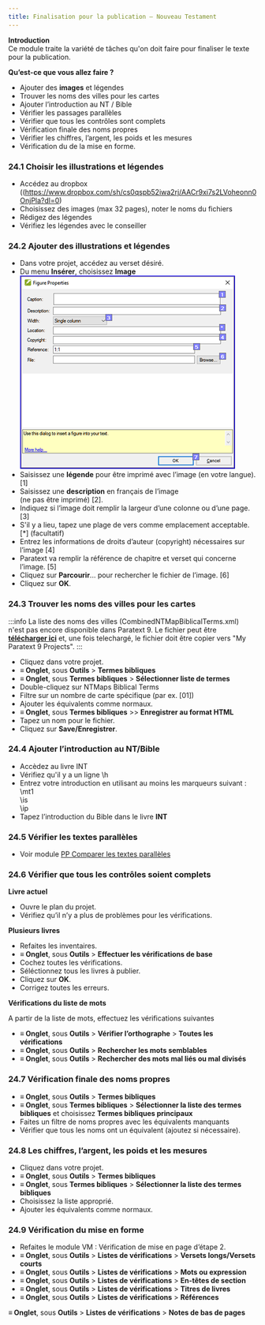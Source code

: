 ```yaml
---
title: Finalisation pour la publication – Nouveau Testament
---
```


**​Introduction**  
Ce module traite la variété de tâches qu'on doit faire pour finaliser le texte pour la publication.

**Qu’est-ce que vous allez faire ?**  
-  Ajouter des **images** et légendes
-  Trouver les noms des villes pour les cartes
-  Ajouter l’introduction au NT / Bible
-  Vérifier les passages parallèles
-  Vérifier que tous les contrôles sont complets
-  Vérification finale des noms propres
-  Vérifier les chiffres, l’argent, les poids et les mesures
-  Vérification du de la mise en forme.

### 24.1 Choisir les illustrations et légendes

-  Accédez au dropbox ((https://www.dropbox.com/sh/cs0qspb52iwa2rj/AACr9xi7s2LVoheonn0OnjPla?dl=0)
-  Choisissez des images (max 32 pages), noter le noms du fichiers
-  Rédigez des légendes
-  Vérifiez les légendes avec le conseiller

### 24.2 Ajouter des illustrations et légendes

-  Dans votre projet, accédez au verset désiré.
-  Du menu **Insérer**, choisissez **Image**  
    ![](../media/fb70e0ddcbc63dd2bb034656c3e4e296.png)  
-  Saisissez une **légende** pour être imprimé avec l’image (en votre langue).[1]
-  Saisissez une **description** en français de l’image   
    (ne pas être imprimé) [2].
-  Indiquez si l’image doit remplir la largeur d’une colonne ou d’une page. [3]
-  S'il y a lieu, tapez une plage de vers comme emplacement acceptable. [\*] (facultatif)
-  Entrez les informations de droits d’auteur (copyright) nécessaires sur l’image [4]
-  Paratext va remplir la référence de chapitre et verset qui concerne l’image. [5]
-  Cliquez sur **Parcourir**... pour rechercher le fichier de l’image. [6]
-  Cliquez sur **OK**.

### 24.3 Trouver les noms des villes pour les cartes

:::info
La liste des noms des villes (CombinedNTMapBiblicalTerms.xml) n'est pas encore disponible dans Paratext 9. Le fichier peut être [**télécharger ici**](pathname://img/CombinedNTMapBiblicalTerms.xml) et, une fois telechargé, le fichier doit être copier vers "My Paratext 9 Projects".
:::

-  Cliquez dans votre projet.
-  **≡ Onglet**, sous **Outils** \> **Termes bibliques**
-  **≡ Onglet**, sous **Termes bibliques** \> **Sélectionner liste de termes**
-  Double-cliquez sur NTMaps Biblical Terms
-  Filtre sur un nombre de carte spécifique (par ex. [01])
-  Ajouter les équivalents comme normaux.
-  **≡ Onglet**, sous **Termes bibliques** \>\> **Enregistrer au format HTML**
-  Tapez un nom pour le fichier.
-  Cliquez sur **Save/Enregistrer**.

### 24.4 Ajouter l’introduction au NT/Bible

-  Accèdez au livre INT
-  Vérifiez qu'il y a un ligne \\h
-  Entrez votre introduction en utilisant au moins les marqueurs suivant :  
    \\mt1  
    \\is  
    \\ip  
-  Tapez l’introduction du Bible dans le livre **INT**

### 24.5 Vérifier les textes parallèles

-  Voir module [PP Comparer les textes parallèles](23.PP.md)

### 24.6 Vérifier que tous les contrôles soient complets

**Livre actuel**

-  Ouvre le plan du projet.
-  Vérifiez qu’il n’y a plus de problèmes pour les vérifications.

**Plusieurs livres**

-  Refaites les inventaires.
-  **≡ Onglet**, sous **Outils** \> **Effectuer les vérifications de base**
-  Cochez toutes les vérifications.
-  Séléctionnez tous les livres à publier.
-  Cliquez sur **OK**.
-  Corrigez toutes les erreurs.

**Vérifications du liste de mots**

A partir de la liste de mots, effectuez les vérifications suivantes

-  **≡ Onglet**, sous **Outils** \> **Vérifier l’orthographe** \> **Toutes les vérifications**
-  **≡ Onglet**, sous **Outils** \> **Rechercher les mots semblables**
-  **≡ Onglet**, sous **Outils** \> **Rechercher des mots mal liés ou mal divisés**

### 24.7 Vérification finale des noms propres

-  **≡ Onglet**, sous **Outils** \> **Termes bibliques**
-  **≡ Onglet**, sous **Termes bibliques** \> **Sélectionner la liste des termes bibliques** et choisissez **Termes bibliques principaux**
-  Faites un filtre de noms propres avec les équivalents manquants
-  Vérifier que tous les noms ont un équivalent (ajoutez si nécessaire).

### 24.8 Les chiffres, l’argent, les poids et les mesures

-  Cliquez dans votre projet.
-  **≡ Onglet**, sous **Outils** \> **Termes bibliques**
-  **≡ Onglet**, sous **Termes bibliques** \> **Sélectionner la liste des termes bibliques**
-  Choisissez la liste approprié.
-  Ajouter les équivalents comme normaux.

### 24.9 Vérification du mise en forme

-  Refaites le module VM : Vérification de mise en page d’étape 2.
-  **≡ Onglet**, sous **Outils** \> **Listes de vérifications** \> **Versets longs/Versets courts**
-  **≡ Onglet**, sous **Outils** \> **Listes de vérifications** \> **Mots ou expression**
-  **≡ Onglet**, sous **Outils** \> **Listes de vérifications** \> **En-têtes de section**
-  **≡ Onglet**, sous **Outils** \> **Listes de vérifications** \> **Titres de livres**
-  **≡ Onglet**, sous **Outils** \> **Listes de vérifications** \> **Références**

**≡ Onglet**, sous **Outils** \> **Listes de vérifications** \> **Notes de bas de pages**
